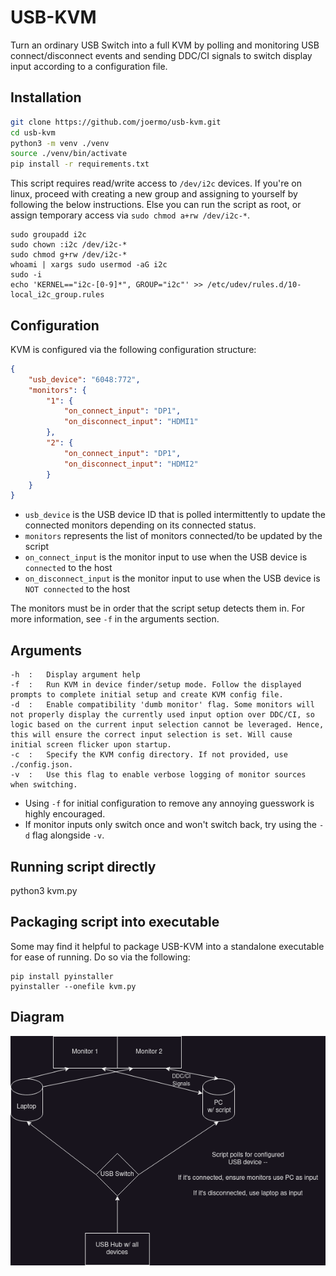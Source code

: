 # USB-KVM
Turn an ordinary USB Switch into a full KVM by polling and monitoring USB connect/disconnect events and sending DDC/CI signals to switch display input according to a configuration file.

## Installation
```sh
git clone https://github.com/joermo/usb-kvm.git
cd usb-kvm
python3 -m venv ./venv
source ./venv/bin/activate
pip install -r requirements.txt
```
This script requires read/write access to `/dev/i2c` devices. If you're on linux, proceed with creating a new group and assigning to yourself by following the below instructions. Else you can run the script as root, or assign temporary access via `sudo chmod a+rw /dev/i2c-*`.
```
sudo groupadd i2c
sudo chown :i2c /dev/i2c-*
sudo chmod g+rw /dev/i2c-*
whoami | xargs sudo usermod -aG i2c
sudo -i
echo 'KERNEL=="i2c-[0-9]*", GROUP="i2c"' >> /etc/udev/rules.d/10-local_i2c_group.rules
```

## Configuration
KVM is configured via the following configuration structure:
```json
{
    "usb_device": "6048:772",
    "monitors": {
        "1": {
            "on_connect_input": "DP1",
            "on_disconnect_input": "HDMI1"
        },
        "2": {
            "on_connect_input": "DP1",
            "on_disconnect_input": "HDMI2"
        }
    }
}
```
- `usb_device` is the USB device ID that is polled intermittently to update the connected monitors depending on its connected status.
- `monitors` represents the list of monitors connected/to be updated by the script
- `on_connect_input` is the monitor input to use when the USB device is `connected` to the host
- `on_disconnect_input` is the monitor input to use when the USB device is `NOT connected` to the host

The monitors must be in order that the script setup detects them in. For more information, see `-f` in the arguments section.


## Arguments
```
-h  :   Display argument help
-f  :   Run KVM in device finder/setup mode. Follow the displayed prompts to complete initial setup and create KVM config file.
-d  :   Enable compatibility 'dumb monitor' flag. Some monitors will not properly display the currently used input option over DDC/CI, so logic based on the current input selection cannot be leveraged. Hence, this will ensure the correct input selection is set. Will cause initial screen flicker upon startup.
-c  :   Specify the KVM config directory. If not provided, use ./config.json.
-v  :   Use this flag to enable verbose logging of monitor sources when switching.
```

- Using `-f` for initial configuration to remove any annoying guesswork is highly encouraged.
- If monitor inputs only switch once and won't switch back, try using the `-d` flag alongside `-v`.

## Running script directly
python3 kvm.py

## Packaging script into executable
Some may find it helpful to package USB-KVM into a standalone executable for ease of running. Do so via the following:
```
pip install pyinstaller
pyinstaller --onefile kvm.py
```


## Diagram
![Diagram of USB-KVM](./usb-kvm-diagram.png)